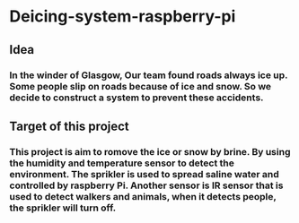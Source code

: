 # Deicing-system-raspberry-pi

## Idea
  
  ### In the winder of Glasgow, Our team found roads always ice up. Some people slip on roads because of ice and snow. So we decide to construct a system to prevent these accidents.
  
## Target of this project  
  
  ###  This project is aim to romove the ice or snow by brine. By using the humidity and temperature sensor to detect the environment. The sprikler is used to spread saline water and controlled by raspberry Pi. Another sensor is IR sensor that is used to detect walkers and animals, when it detects people, the sprikler will turn off.
  
  
